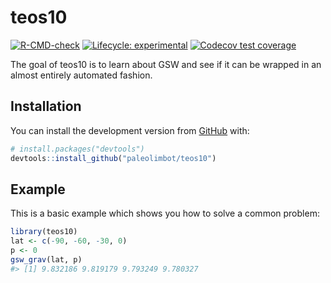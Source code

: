 
<!-- README.md is generated from README.Rmd. Please edit that file -->

# teos10

<!-- badges: start -->

[![R-CMD-check](https://github.com/paleolimbot/teos10/workflows/R-CMD-check/badge.svg)](https://github.com/paleolimbot/teos10/actions)
[![Lifecycle:
experimental](https://img.shields.io/badge/lifecycle-experimental-orange.svg)](https://lifecycle.r-lib.org/articles/stages.html#experimental)
[![Codecov test
coverage](https://codecov.io/gh/paleolimbot/teos10/branch/master/graph/badge.svg)](https://codecov.io/gh/paleolimbot/teos10?branch=master)
<!-- badges: end -->

The goal of teos10 is to learn about GSW and see if it can be wrapped in
an almost entirely automated fashion.

## Installation

You can install the development version from
[GitHub](https://github.com/) with:

``` r
# install.packages("devtools")
devtools::install_github("paleolimbot/teos10")
```

## Example

This is a basic example which shows you how to solve a common problem:

``` r
library(teos10)
lat <- c(-90, -60, -30, 0)
p <- 0
gsw_grav(lat, p)
#> [1] 9.832186 9.819179 9.793249 9.780327
```
